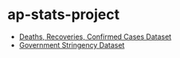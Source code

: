 # ap-stats-project
* [Deaths, Recoveries, Confirmed Cases Dataset](https://github.com/CSSEGISandData/COVID-19)
* [Government Stringency Dataset](https://ourworldindata.org/grapher/covid-stringency-index?time=2020-05-11)

